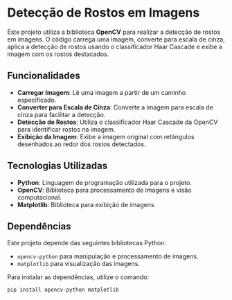 # Detecção de Rostos em Imagens

Este projeto utiliza a biblioteca **OpenCV** para realizar a detecção de rostos em imagens. O código carrega uma imagem, converte para escala de cinza, aplica a detecção de rostos usando o classificador Haar Cascade e exibe a imagem com os rostos destacados.

## Funcionalidades

- **Carregar Imagem**: Lê uma imagem a partir de um caminho especificado.
- **Converter para Escala de Cinza**: Converte a imagem para escala de cinza para facilitar a detecção.
- **Detecção de Rostos**: Utiliza o classificador Haar Cascade da OpenCV para identificar rostos na imagem.
- **Exibição da Imagem**: Exibe a imagem original com retângulos desenhados ao redor dos rostos detectados.

## Tecnologias Utilizadas

- **Python**: Linguagem de programação utilizada para o projeto.
- **OpenCV**: Biblioteca para processamento de imagens e visão computacional.
- **Matplotlib**: Biblioteca para exibição de imagens.

## Dependências

Este projeto depende das seguintes bibliotecas Python:

- `opencv-python` para manipulação e processamento de imagens.
- `matplotlib` para visualização das imagens.

Para instalar as dependências, utilize o comando:

```bash
pip install opencv-python matplotlib